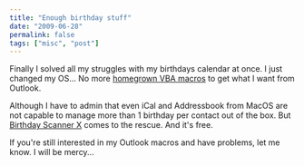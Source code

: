 ```yaml
---
title: "Enough birthday stuff"
date: "2009-06-28"
permalink: false
tags: ["misc", "post"]
---
```


Finally I solved all my struggles with my birthdays calendar at once. I just changed my OS... No more [homegrown VBA macros](http://x-ian.net/2009/05/30/outlook-iphone-birthday-synchronisation/) to get what I want from Outlook.

Although I have to admin that even iCal and Addressbook from MacOS are not capable to manage more than 1 birthday per contact out of the box. But [Birthday Scanner X](http://www.zencat.de/files/category-birthdayscanner-x.html) comes to the rescue. And it's free.

If you're still interested in my Outlook macros and have problems, let me know. I will be mercy...
